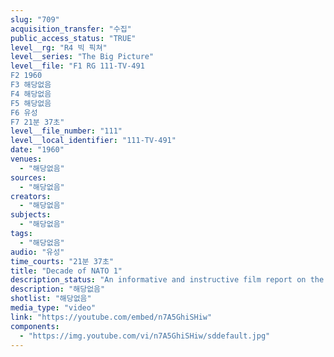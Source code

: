 ```yaml
---
slug: "709"
acquisition_transfer: "수집"
public_access_status: "TRUE"
level__rg: "R4 빅 픽쳐"
level__series: "The Big Picture"
level__file: "F1 RG 111-TV-491
F2 1960
F3 해당없음
F4 해당없음
F5 해당없음
F6 유성
F7 21분 37초"
level__file_number: "111"
level__local_identifier: "111-TV-491"
date: "1960"
venues: 
  - "해당없음"
sources: 
  - "해당없음"
creators: 
  - "해당없음"
subjects: 
  - "해당없음"
tags: 
  - "해당없음"
audio: "유성"
time_courts: "21분 37초"
title: "Decade of NATO 1"
description_status: "An informative and instructive film report on the North Atlantic Treaty Organization, narrated by Edward R. Murrow."
description: "해당없음"
shotlist: "해당없음"
media_type: "video"
link: "https://youtube.com/embed/n7A5GhiSHiw"
components: 
  - "https://img.youtube.com/vi/n7A5GhiSHiw/sddefault.jpg"
---
```

